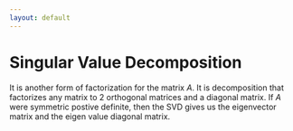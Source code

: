 ```yaml
---
layout: default	
---
```

# Singular Value Decomposition

It is another form of factorization for the matrix $A$. It is decomposition that factorizes any matrix to 2 orthogonal matrices and a diagonal matrix. If $A$ were symmetric postive definite, then the SVD gives us the eigenvector matrix and the eigen value diagonal matrix.
